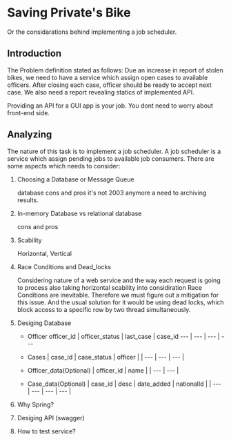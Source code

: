 # Saving Private's Bike

Or the considarations behind implementing a job scheduler.

## Introduction

The Problem definition stated as follows:
Due an increase in report of stolen bikes, we need to have a service which assign open cases to available officers. After closing each case, officer should be ready to accept next case. We also need a report revealing statics of implemented API.

Providing an API for a GUI app is your job. You dont need to worry about front-end side.

## Analyzing

The nature of this task is to implement a job scheduler. A job scheduler is a service which assign pending jobs to available job consumers. There are some aspects which needs to consider:

1. Choosing a Database or Message Queue
   
   database cons and pros
   it's not 2003 anymore
   a need to archiving results.

2. In-memory Database vs relational database

   cons and pros

3. Scability

   Horizontal, Vertical

4. Race Conditions and Dead_locks

   Considering nature of a web service and the way each request is going to process also taking horizontal scability into considiration Race Conditions are inevitable.
   Therefore we must figure out a mitigation for this issue.
   And the usual solution for it would be using dead locks, which block access to a specific row by two thread simultaneously.

5. Desiging Database

   - Officer
    officer_id   | officer_status   | last_case   | case_id 
    ---          | ---              | ---         | ---     

   - Cases
   | case_id   | case_status  | officer   |
   | ---       | ---          | ---       |

   - Officer_data(Optional)
   | officer_id   | name |
   | ---          | ---  |

   - Case_data(Optional)
   | case_id   | desc   | date_added   | nationalId   |
   | ---       | ---    | ---          | ---          |

6. Why Spring?

7. Desiging API (swagger)

8. How to test service?
